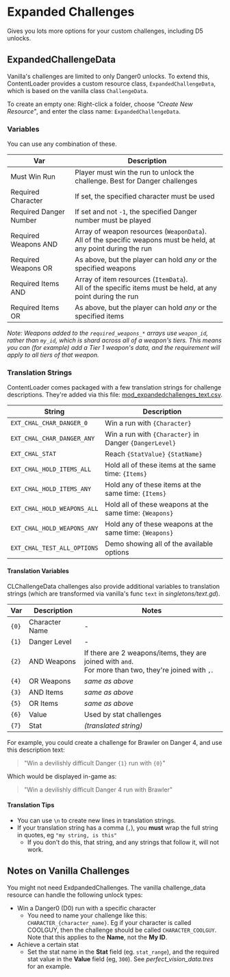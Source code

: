 # Expanded Challenges

Gives you lots more options for your custom challenges, including D5 unlocks.

## ExpandedChallengeData

Vanilla's challenges are limited to only Danger0 unlocks. To extend this, ContentLoader provides a custom resource class, `ExpandedChallengeData`, which is based on the vanilla class `ChallengeData`.

To create an empty one: Right-click a folder, choose *"Create New Resource"*, and enter the class name: `ExpandedChallengeData`.

### Variables

You can use any combination of these.

| Var | Description |
| --- | ----------- |
| Must Win Run | Player must win the run to unlock the challenge. Best for Danger challenges |
| Required Character | If set, the specified character must be used |
| Required Danger Number | If set and not `-1`, the specified Danger number must be played |
| Required Weapons AND | Array of weapon resources (`WeaponData`). <br>All of the specific weapons must be held, at any point during the run |
| Required Weapons OR | As above, but the player can hold *any* or the specified weapons |
| Required Items AND | Array of item resources (`ItemData`). <br>All of the specific items must be held, at any point during the run |
| Required Items OR | As above, but the player can hold *any* or the specified items |

*Note: Weapons added to the `required_weapons_*` arrays use `weapon_id`, rather than `my_id`, which is shard across all of a weapon's tiers. This means you can (for example) add a Tier 1 weapon's data, and the requirement will apply to all tiers of that weapon.*

### Translation Strings

ContentLoader comes packaged with a few translation strings for challenge descriptions. They're added via this file: [mod_expandedchallenges_text.csv](https://github.com/BrotatoMods/Darkly77-ExpandedChallenges/blob/main/root/mods-unpacked/Darkly77-ExpandedChallenges/translations/mod_expandedchallenges_text.csv).

| String | Description |
| ------ | ----------- |
| `EXT_CHAL_CHAR_DANGER_0`    | Win a run with `{Character}` |
| `EXT_CHAL_CHAR_DANGER_ANY`  | Win a run with `{Character}` in Danger `{DangerLevel}` |
| `EXT_CHAL_STAT`             | Reach `{StatValue}` `{StatName}` |
| `EXT_CHAL_HOLD_ITEMS_ALL`   | Hold all of these items at the same time: `{Items}` |
| `EXT_CHAL_HOLD_ITEMS_ANY`   | Hold any of these items at the same time: `{Items}` |
| `EXT_CHAL_HOLD_WEAPONS_ALL` | Hold all of these weapons at the same time: `{Weapons}` |
| `EXT_CHAL_HOLD_WEAPONS_ANY` | Hold any of these weapons at the same time: `{Weapons}` |
| `EXT_CHAL_TEST_ALL_OPTIONS` | Demo showing all of the available options |


#### Translation Variables

CLChallengeData challenges also provide additional variables to translation strings (which are transformed via vanilla's func `text` in *singletons/text.gd*).

| Var | Description | Notes |
| --- | ----------- | ----- |
| `{0}` | Character Name | - |
| `{1}` | Danger Level | - |
| `{2}` | AND Weapons | If there are 2 weapons/items, they are joined with `and`. <br>For more than two, they're joined with `,`. |
| `{4}` | OR Weapons | *same as above* |
| `{3}` | AND Items | *same as above* |
| `{5}` | OR Items | *same as above* |
| `{6}` | Value | Used by stat challenges |
| `{7}` | Stat | *(translated string)* |

For example, you could create a challenge for Brawler on Danger 4, and use this description text:

> "Win a devilishly difficult Danger `{1}` run with `{0}`"

Which would be displayed in-game as:

> "Win a devilishly difficult Danger 4 run with Brawler"

#### Translation Tips

- You can use `\n` to create new lines in translation strings.
- If your translation string has a comma (`,`), you **must** wrap the full string in quotes, eg `"my string, is this"`
  - If you don't do this, that string, and any strings that follow it, will not work.

## Notes on Vanilla Challenges

You might not need ExdpandedChallenges. The vanilla challenge_data resource can handle the following unlock types:

- Win a Danger0 (D0) run with a specific character
    - You need to name your challenge like this: `CHARACTER_{character_name}`. Eg if your character is called COOLGUY, then the challenge should be called `CHARACTER_COOLGUY`. Note that this applies to the **Name**, not the **My ID**.
- Achieve a certain stat
    - Set the stat name in the **Stat** field (eg. `stat_range`), and the required stat value in the **Value** field (eg, `300`). See *perfect_vision_data.tres* for an example.

